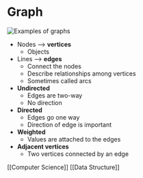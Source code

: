 # Graph

![Examples of graphs](/assets/second-brain/2020-10-22-14-08-50.png)

- Nodes --> **vertices**
  - Objects
- Lines --> **edges**
  - Connect the nodes
  - Describe relationships among vertices
  - Sometimes called arcs
- **Undirected**
  - Edges are two-way
  - No direction
- **Directed**
  - Edges go one way
  - Direction of edge is important
- **Weighted**
  - Values are attached to the edges
- **Adjacent vertices**
  - Two vertices connected by an edge

[[Computer Science]] [[Data Structure]]

